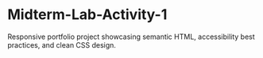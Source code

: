 # Midterm-Lab-Activity-1
Responsive portfolio project showcasing semantic HTML, accessibility best practices, and clean CSS design.
